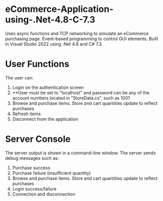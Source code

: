 # eCommerce-Application-using-.Net-4.8-C-7.3
Uses async functions and TCP networking to simulate an eCommerce purchasing page. Event-based programming to control GUI elements.
Built in Visual Studio 2022 using .Net 4.8 and C# 7.3.

<h1>User Functions</h1>
The user can:
<ol>
  <li>Login on the authentication screen</li>
  <li>**User must be set to "localhost" and password can be any of the account numbers located in "StoreData.cs", such as 1001</li>
  <li>Browse and purchase items. Store and cart quantities update to reflect purchases</li>
  <li>Refresh items</li>
  <li>Disconnect from the application</li>
</ol>

<h1>Server Console</h1>
The server output is shown in a command-line window. The server sends debug messages such as:
<ol>
  <li>Purchase success</li>
  <li>Purchase failure (insufficient quantity)</li>
  <li>Browse and purchase items. Store and cart quantities update to reflect purchases</li>
  <li>Login success/failure</li>
  <li>Connection and disconnection</li>
</ol>
